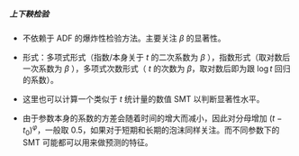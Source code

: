 ##### 上下鞅检验

- 不依赖于 ADF 的爆炸性检验方法。主要关注 $β$ 的显著性。

- 形式：多项式形式（指数/本身关于 $t$ 的二次系数为 $β$ ），指数形式（取对数后一次系数为 $β$ ），多项式次数形式（ $t$  的次数为 $β$，取对数后即为跟 $\log t$ 回归的系数）。

- 这里也可以计算一个类似于 $t$ 统计量的数值 SMT 以判断显著性水平。

- 由于参数本身的系数的方差会随着时间的增大而减小，因此对分母增加 $(t-t_0)^φ$，一般取 $0.5$，如果对于短期和长期的泡沫同样关注。而不同参数下的 SMT 可能都可以用来做预测的特征。